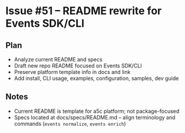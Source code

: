 # Issue #51 – README rewrite for Events SDK/CLI

## Plan

- Analyze current README and specs
- Draft new repo README focused on Events SDK/CLI
- Preserve platform template info in docs and link
- Add install, CLI usage, examples, configuration, samples, dev guide

## Notes

- Current README is template for a5c platform; not package-focused
- Specs located at docs/specs/README.md – align terminology and commands (`events normalize`, `events enrich`)
